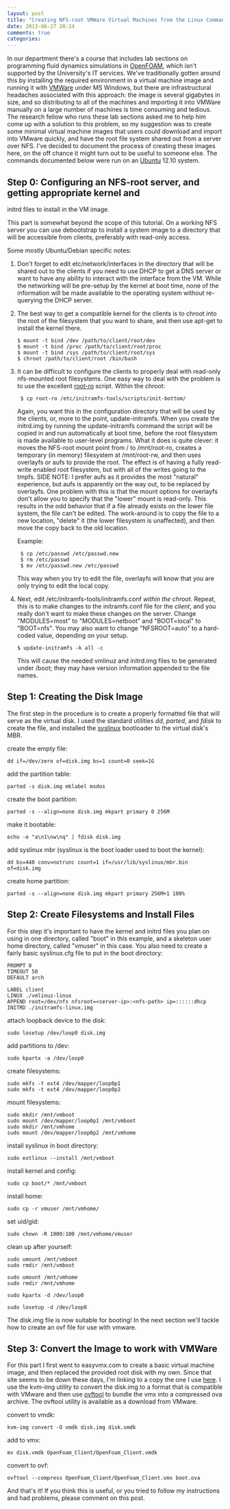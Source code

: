 ```yaml
---
layout: post
title: "Creating NFS-root VMWare Virtual Machines from the Linux Command Line"
date: 2013-06-27 20:24
comments: true
categories: 
---
```


In our department there's a course that includes lab sections on programming
fluid dynamics simulations in [OpenFOAM][1], which isn't supported by the
University's IT services. We've traditionally gotten around this by installing
the required environment in a virtual machine image and running it with
[VMWare][2] under MS Windows, but there are infrastructural headaches associated
with this approach: the image is several gigabytes in size, and so distributing
to all of the machines and importing it into VMWare manually on a large number
of machines is time consuming and tedious. The research fellow who runs these
lab sections asked me to help him come up with a solution to this problem, so my
suggestion was to create some minimal virtual machine images that users could
download and import into VMware quickly, and have the root file system shared
out from a server over NFS. I've decided to document the process of creating
these images here, on the off chance it might turn out to be useful to someone
else. The commands documented below were run on an [Ubuntu][3] 12.10 system. 

<!--more-->

## Step 0: Configuring an NFS-root server, and getting appropriate kernel and
initrd files to install in the VM image.

This part is somewhat beyond the scope of this tutorial. On a working NFS server
you can use debootstrap to install a system image to a directory that will be
accessible from clients, preferably with read-only access.

Some mostly Ubuntu/Debian specific notes:

1.  Don't forget to edit etc/network/interfaces in the directory that will be
    shared out to the clients if you need to use DHCP to get a DNS server or 
    want to have any ability to interact with the interface from the VM. While 
    the networking will be pre-setup by the kernel at boot time, none of the 
    information will be made available to the operating system without 
    re-querying the DHCP server.

2.  The best way to get a compatible kernel for the clients is to chroot into 
    the root of the filesystem that you want to share, and then use apt-get to 
    install the kernel there.

        $ mount -t bind /dev /path/to/client/root/dev         
        $ mount -t bind /proc /path/to/client/root/proc
        $ mount -t bind /sys /path/to/client/root/sys
        $ chroot /path/to/client/root /bin/bash

3. It can be difficult to configure the clients to properly deal with read-only 
   nfs-mounted root filesystems. One easy way to deal with the 
   problem is to use the excellent [root-ro][4] script. Within the chroot:

        $ cp root-ro /etc/initramfs-tools/scripts/init-bottom/

    Again, you want this in the configuration directory that will be used by the 
    clients, or, more to the point, update-initramfs. When you create the 
    initrd.img by running the update-initramfs command the script will be copied 
    in and run automatically at boot time, before the root filesystem is made 
    available to user-level programs. What it does is quite clever: it moves the 
    NFS-root mount point from / to /mnt/root-ro, creates a temporary (in memory) 
    filesystem at /mnt/root-rw, and then uses overlayfs or aufs to provide the 
    root. The effect is of having a fully read-write enabled root filesystem, 
    but with all of the writes going to the tmpfs. SIDE NOTE: I prefer aufs as
    it provides the most "natural" experience, but aufs is apparently on the way 
    out, to be replaced by overlayfs. One problem with this is that the mount 
    options for overlayfs don't allow you to specify that the "lower" mount is 
    read-only. This results in the odd behavior that if a file already exists on 
    the lower file system, the file can't be edited. The work-around is to copy 
    the file to a new location, "delete" it (the lower filesystem is 
    unaffected), and then move the copy back to the old location.

    Example:

        $ cp /etc/passwd /etc/passwd.new
        $ rm /etc/passwd
        $ mv /etc/passwd.new /etc/passwd

    This way when you try to edit the file, overlayfs will know that you are 
    only trying to edit the local copy.

4.  Next, edit /etc/initramfs-tools/initramfs.conf *within the chroot*. Repeat, 
    this is to make changes to the initramfs.conf file for the _client_, and you 
    really don't want to make these changes on the server. Change "MODULES=most" 
    to "MODULES=netboot" and "BOOT=local" to "BOOT=nfs". You may also want to 
    change "NFSROOT=auto" to a hard-coded value, depending on your setup.

        $ update-initramfs -k all -c

    This will cause the needed vmlinuz and initrd.img files to be generated 
    under /boot; they may have version information appended to the file names.


## Step 1: Creating the Disk Image

The first step in the procedure is to create a properly formatted file that will
serve as the virtual disk. I used the standard utilities _dd_, _parted_, and
_fdisk_ to create the file, and installed the [syslinux][5] bootloader to the
virtual disk's MBR. 

create the empty file:

    dd if=/dev/zero of=disk.img bs=1 count=0 seek=1G

add the partition table:

    parted -s disk.img mklabel msdos

create the boot partition:

    parted -s --align=none disk.img mkpart primary 0 256M

make it bootable:

    echo -e "a\n1\nw\nq" | fdisk disk.img

add syslinux mbr (syslinux is the boot loader used to boot the kernel):

    dd bs=440 conv=notrunc count=1 if=/usr/lib/syslinux/mbr.bin of=disk.img

create home partition:

    parted -s --align=none disk.img mkpart primary 256M+1 100%

## Step 2: Create Filesystems and Install Files

For this step it's important to have the kernel and initrd files you plan on
using in one directory, called "boot" in this example, and a skeleton user home
directory, called "vmuser" in this case. You also need to create a fairly basic 
syslinux.cfg file to put in the boot directory:

    PROMPT 0
    TIMEOUT 50
    DEFAULT arch

    LABEL client
    LINUX ./vmlinuz-linux
    APPEND root=/dev/nfs nfsroot=<server-ip>:<nfs-path> ip=::::::dhcp
    INITRD ./initramfs-linux.img

attach loopback device to the disk:

    sudo losetup /dev/loop0 disk.img

add partitions to /dev:

    sudo kpartx -a /dev/loop0

create filesystems:

    sudo mkfs -t ext4 /dev/mapper/loop0p1
    sudo mkfs -t ext4 /dev/mapper/loop0p2

mount filesystems:

    sudo mkdir /mnt/vmboot
    sudo mount /dev/mapper/loop0p1 /mnt/vmboot
    sudo mkdir /mnt/vmhome
    sudo mount /dev/mapper/loop0p2 /mnt/vmhome

install syslinux in boot directory:

    sudo extlinux --install /mnt/vmboot

install kernel and config:

    sudo cp boot/* /mnt/vmboot

install home:

    sudo cp -r vmuser /mnt/vmhome/

set uid/gid:

    sudo chown -R 1000:100 /mnt/vmhome/vmuser

clean up after yourself:

    sudo umount /mnt/vmboot
    sudo rmdir /mnt/vmboot

    sudo umount /mnt/vmhome
    sudo rmdir /mnt/vmhome

    sudo kpartx -d /dev/loop0

    sudo losetup -d /dev/loop0

The disk.img file is now suitable for booting! In the next section we'll tackle
how to create an ovf file for use with vmware.

## Step 3: Convert the Image to work with VMWare

For this part I first went to easyvmx.com to create a basic virtual machine
image, and then replaced the provided root disk with my own. Since that site
seems to be down these days, I'm linking to a copy the one I use [here][6].
I use the kvm-img utility to convert the disk.img to a format that is compatible
with VMware and then use [ovftool][7] to bundle the vmx into a compressed ova
archive. The ovftool utility is available as a download from VMware.

convert to vmdk:

    kvm-img convert -O vmdk disk.img disk.vmdk

add to vmx:

    mv disk.vmdk OpenFoam_Client/OpenFoam_Client.vmdk

convert to ovf:

    ovftool --compress OpenFoam_Client/OpenFoam_Client.vmx boot.ova

And that's it! If you think this is useful, or you tried to follow my 
instructions and had problems, please comment on this post.

[1]: http://openfoam.com "OpenFOAM: The open source CFD toolbox"

[2]: http://www.vmware.com "VMware"

[3]: http://ubuntu.com "Ubuntu Linux"

[4]: /files/root-ro

[5]: http://syslinux.org "The Syslinux Project"

[6]: /files/OpenFoam_Client.tar.bz2 "OpenFOAM NFS-root Client VMX"

[7]: http://communities.vmware.com/community/vmtn/automationtools/ovf "OVF Tool"
